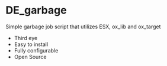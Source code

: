 # DE_garbage
Simple garbage job script that utilizes ESX, ox_lib and ox_target

- Third eye
- Easy to install
- Fully configurable
- Open Source
